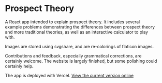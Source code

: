 # Prospect Theory

A React app intended to explain prospect theory. It includes several example problems demonstrating the differences between prospect theory and more traditional theories, as well as an interactive calculator to play with.

Images are stored using svgshare, and are re-colorings of flaticon images.

Contributions and feedback, especially grammatical corrections, are certainly welcome. The website is largely finished, but some polishing could certainly help.

The app is deployed with Vercel. [View the current version online](https://prospecttheory.vercel.app/)
